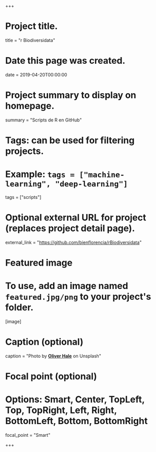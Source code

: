 +++
# Project title.
title = "r Biodiversidata"

# Date this page was created.
date = 2019-04-20T00:00:00

# Project summary to display on homepage.
summary = "Scripts de R en GitHub"

# Tags: can be used for filtering projects.
# Example: `tags = ["machine-learning", "deep-learning"]`
tags = ["scripts"]

# Optional external URL for project (replaces project detail page).
external_link = "https://github.com/bienflorencia/rBiodiversidata"

# Featured image
# To use, add an image named `featured.jpg/png` to your project's folder. 
[image]
  # Caption (optional)
  caption = "Photo by [**Oliver Hale**](https://unsplash.com/photos/oTvU7Zmteic) on Unsplash"

  # Focal point (optional)
  # Options: Smart, Center, TopLeft, Top, TopRight, Left, Right, BottomLeft, Bottom, BottomRight
  focal_point = "Smart"
  
+++

